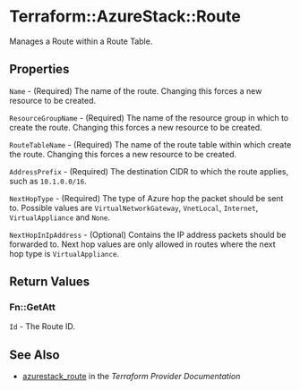 # Terraform::AzureStack::Route

Manages a Route within a Route Table.

## Properties

`Name` - (Required) The name of the route. Changing this forces a new resource to be created.

`ResourceGroupName` - (Required) The name of the resource group in which to create the route. Changing this forces a new resource to be created.

`RouteTableName` - (Required) The name of the route table within which create the route. Changing this forces a new resource to be created.

`AddressPrefix` - (Required) The destination CIDR to which the route applies, such as `10.1.0.0/16`.

`NextHopType` - (Required) The type of Azure hop the packet should be sent to. Possible values are `VirtualNetworkGateway`, `VnetLocal`, `Internet`, `VirtualAppliance` and `None`.

`NextHopInIpAddress` - (Optional) Contains the IP address packets should be forwarded to. Next hop values are only allowed in routes where the next hop type is `VirtualAppliance`.


## Return Values

### Fn::GetAtt

`Id` - The Route ID.

## See Also

* [azurestack_route](https://www.terraform.io/docs/providers/azurestack/r/route.html) in the _Terraform Provider Documentation_